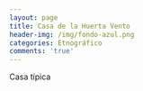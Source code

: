 ```yaml
---
layout: page
title: Casa de la Huerta Vento
header-img: /img/fondo-azul.png
categories: Etnográfico
comments: 'true'
---
```



Casa típica

<div class="photos">
</div>
